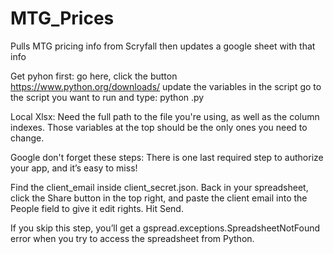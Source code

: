 # MTG_Prices
Pulls MTG pricing info from Scryfall then updates a google sheet with that info

Get pyhon first:
go here, click the button https://www.python.org/downloads/
update the variables in the script
go to the script you want to run and type:
python <scriptname>.py

Local Xlsx:
Need the full path to the file you're using, as well as the column indexes. Those variables at the top should be the only ones you need to change.

Google don't forget these steps:
There is one last required step to authorize your app, and it’s easy to miss!

Find the client_email inside client_secret.json. Back in your spreadsheet, click the Share button in the top right, and paste the client email into the People field to give it edit rights. Hit Send.

If you skip this step, you’ll get a gspread.exceptions.SpreadsheetNotFound error when you try to access the spreadsheet from Python.
